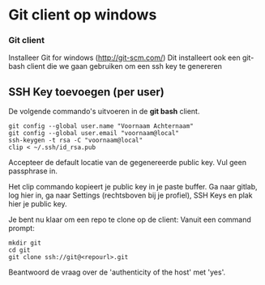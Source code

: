 # Git client op windows

### Git client
Installeer Git for windows (http://git-scm.com/) Dit installeert ook een git-bash client die we gaan gebruiken om een ssh key te genereren


## SSH Key toevoegen (per user)

De volgende commando's uitvoeren in de **git bash** client.

```
git config --global user.name "Voornaam Achternaam"
git config --global user.email "voornaam@local"
ssh-keygen -t rsa -C "voornaam@local"
clip < ~/.ssh/id_rsa.pub
```
Accepteer de default locatie van de gegenereerde public key. Vul geen passphrase in.

Het clip commando kopieert je public key in je paste buffer. Ga naar gitlab, log hier in, ga naar Settings (rechtsboven bij je profiel), SSH Keys en plak hier je public key.

Je bent nu klaar om een repo te clone op de client:
Vanuit een command prompt:
```
mkdir git
cd git
git clone ssh://git@<repourl>.git
```
Beantwoord de vraag over de 'authenticity of the host' met 'yes'.
